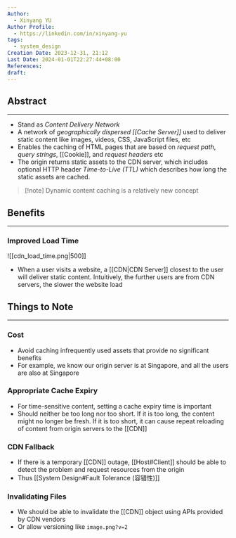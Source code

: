 ```yaml
---
Author:
  - Xinyang YU
Author Profile:
  - https://linkedin.com/in/xinyang-yu
tags:
  - system_design
Creation Date: 2023-12-31, 21:12
Last Date: 2024-01-01T22:27:44+08:00
References: 
draft: 
---
```

## Abstract
---
- Stand as *Content Delivery Network*
- A network of *geographically dispersed [[Cache Server]]* used to deliver static content like images, videos, CSS, JavaScript files, etc
- Enables the caching of HTML pages that are based on *request path*, *query strings*, [[Cookie]], and *request headers* etc
- The origin returns static assets to the CDN server, which includes optional HTTP header *Time-to-Live (TTL)* which describes how long the static assets are cached.

>[!note] Dynamic content caching is a relatively new concept


## Benefits 
---
### Improved Load Time
![[cdn_load_time.png|500]]
- When a user visits a website, a [[CDN|CDN Server]] closest to the user will deliver static content. Intuitively, the further users are from CDN servers, the slower the website load


## Things to Note
---
### Cost
- Avoid caching infrequently used assets that provide no significant benefits
- For example, we know our origin server is at Singapore, and all the users are also at Singapore

### Appropriate Cache Expiry
- For time-sensitive content, setting a cache expiry time is important
- Should neither be too long nor too short. If it is too long, the content might no longer be fresh. If it is too short, it can cause repeat reloading of content from origin servers to the [[CDN]]

### CDN Fallback
- If there is a temporary [[CDN]] outage, [[Host#Client]] should be able to detect the problem and request resources from the origin
- Thus [[System Design#Fault Tolerance (容错性)]]

### Invalidating Files
- We should be able to invalidate the [[CDN]] object using APIs provided by CDN vendors
- Or allow versioning like `image.png?v=2`